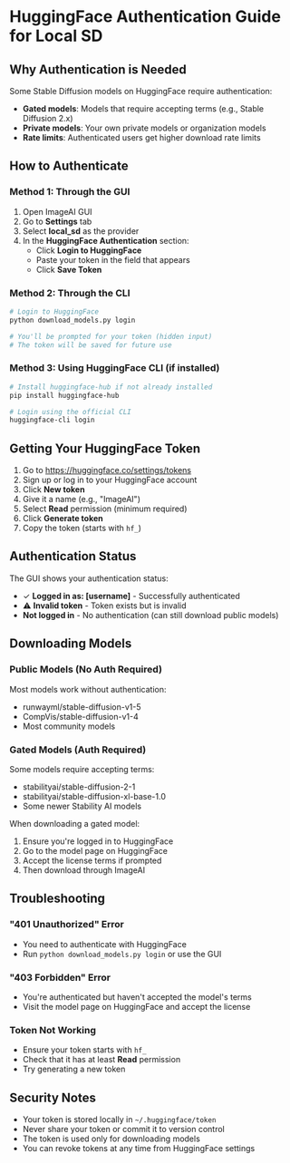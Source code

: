 # HuggingFace Authentication Guide for Local SD

## Why Authentication is Needed

Some Stable Diffusion models on HuggingFace require authentication:
- **Gated models**: Models that require accepting terms (e.g., Stable Diffusion 2.x)
- **Private models**: Your own private models or organization models
- **Rate limits**: Authenticated users get higher download rate limits

## How to Authenticate

### Method 1: Through the GUI

1. Open ImageAI GUI
2. Go to **Settings** tab
3. Select **local_sd** as the provider
4. In the **HuggingFace Authentication** section:
   - Click **Login to HuggingFace**
   - Paste your token in the field that appears
   - Click **Save Token**

### Method 2: Through the CLI

```bash
# Login to HuggingFace
python download_models.py login

# You'll be prompted for your token (hidden input)
# The token will be saved for future use
```

### Method 3: Using HuggingFace CLI (if installed)

```bash
# Install huggingface-hub if not already installed
pip install huggingface-hub

# Login using the official CLI
huggingface-cli login
```

## Getting Your HuggingFace Token

1. Go to https://huggingface.co/settings/tokens
2. Sign up or log in to your HuggingFace account
3. Click **New token**
4. Give it a name (e.g., "ImageAI")
5. Select **Read** permission (minimum required)
6. Click **Generate token**
7. Copy the token (starts with `hf_`)

## Authentication Status

The GUI shows your authentication status:
- ✓ **Logged in as: [username]** - Successfully authenticated
- ⚠ **Invalid token** - Token exists but is invalid
- **Not logged in** - No authentication (can still download public models)

## Downloading Models

### Public Models (No Auth Required)
Most models work without authentication:
- runwayml/stable-diffusion-v1-5
- CompVis/stable-diffusion-v1-4
- Most community models

### Gated Models (Auth Required)
Some models require accepting terms:
- stabilityai/stable-diffusion-2-1
- stabilityai/stable-diffusion-xl-base-1.0
- Some newer Stability AI models

When downloading a gated model:
1. Ensure you're logged in to HuggingFace
2. Go to the model page on HuggingFace
3. Accept the license terms if prompted
4. Then download through ImageAI

## Troubleshooting

### "401 Unauthorized" Error
- You need to authenticate with HuggingFace
- Run `python download_models.py login` or use the GUI

### "403 Forbidden" Error
- You're authenticated but haven't accepted the model's terms
- Visit the model page on HuggingFace and accept the license

### Token Not Working
- Ensure your token starts with `hf_`
- Check that it has at least **Read** permission
- Try generating a new token

## Security Notes

- Your token is stored locally in `~/.huggingface/token`
- Never share your token or commit it to version control
- The token is used only for downloading models
- You can revoke tokens at any time from HuggingFace settings